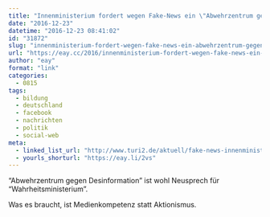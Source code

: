 ```yaml
---
title: "Innenministerium fordert wegen Fake-News ein \"Abwehrzentrum gegen Desinformation\""
date: "2016-12-23"
datetime: "2016-12-23 08:41:02"
id: "31872"
slug: "innenministerium-fordert-wegen-fake-news-ein-abwehrzentrum-gegen-desinformation"
url: "https://eay.cc/2016/innenministerium-fordert-wegen-fake-news-ein-abwehrzentrum-gegen-desinformation/"
author: "eay"
format: "link"
categories:
  - 0815
tags:
  - bildung
  - deutschland
  - facebook
  - nachrichten
  - politik
  - social-web
meta:
  - linked_list_url: "http://www.turi2.de/aktuell/fake-news-innenministerium-fordert-abwehrzentrum/"
  - yourls_shorturl: "https://eay.li/2vs"
---
```


“Abwehrzentrum gegen Desinformation” ist wohl Neusprech für “Wahrheitsministerium”.

Was es braucht, ist Medienkompetenz statt Aktionismus.
